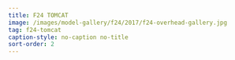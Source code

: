 ```yaml
---
title: F24 TOMCAT
image: /images/model-gallery/f24/2017/f24-overhead-gallery.jpg
tag: f24-tomcat
caption-style: no-caption no-title
sort-order: 2
---
```

